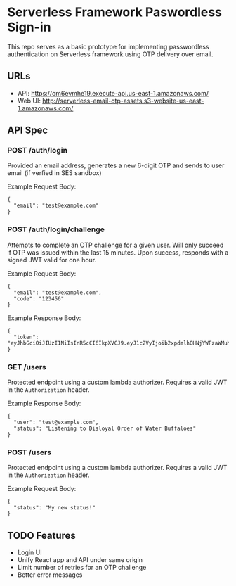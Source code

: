 # Serverless Framework Paswordless Sign-in
This repo serves as a basic prototype for implementing passwordless authentication on Serverless framework using OTP delivery over email.

## URLs
- API: https://om6evmhe19.execute-api.us-east-1.amazonaws.com/
- Web UI: http://serverless-email-otp-assets.s3-website-us-east-1.amazonaws.com/

## API Spec 
### POST /auth/login
Provided an email address, generates a new 6-digit OTP and sends to user email (if verfied in SES sandbox)

Example Request Body: 
```
{
  "email": "test@example.com"  
}
```

### POST /auth/login/challenge
Attempts to complete an OTP challenge for a given user. Will only succeed if OTP was issued within the last 15 minutes. Upon success, responds with a signed JWT valid for one hour.

Example Request Body:
```
{
  "email": "test@example.com",
  "code": "123456" 
}
```

Example Response Body: 
```
{
  "token": "eyJhbGciOiJIUzI1NiIsInR5cCI6IkpXVCJ9.eyJ1c2VyIjoib2xpdmlhQHNjYWFzaWMuY29tIiwiaWF0IjoxNjY2NzQ5NDQ2LCJleHAiOjE2NjY3NTMwNDZ9.sY_dO05susKF8R5jGyl0VOURyyESzk1lJhcK1gtr6P4"
}
```

### GET /users
Protected endpoint using a custom lambda authorizer. Requires a valid JWT in the `Authorization` header.

Example Response Body: 
```
{
  "user": "test@example.com",
  "status": "Listening to Disloyal Order of Water Buffaloes"  
}
```

### POST /users
Protected endpoint using a custom lambda authorizer. Requires a valid JWT in the `Authorization` header.

Example Request Body: 
```
{
  "status": "My new status!"  
}
```

## TODO Features
- Login UI
- Unify React app and API under same origin
- Limit number of retries for an OTP challenge
- Better error messages